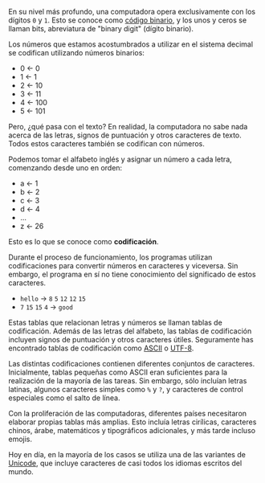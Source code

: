 
En su nivel más profundo, una computadora opera exclusivamente con los dígitos `0` y `1`. Esto se conoce como [código binario](https://es.wikipedia.org/wiki/C%C3%B3digo_binario), y los unos y ceros se llaman bits, abreviatura de "binary digit" (dígito binario).

Los números que estamos acostumbrados a utilizar en el sistema decimal se codifican utilizando números binarios:

- 0 ← 0
- 1 ← 1
- 2 ← 10
- 3 ← 11
- 4 ← 100
- 5 ← 101

Pero, ¿qué pasa con el texto? En realidad, la computadora no sabe nada acerca de las letras, signos de puntuación y otros caracteres de texto. Todos estos caracteres también se codifican con números.

Podemos tomar el alfabeto inglés y asignar un número a cada letra, comenzando desde uno en orden:

- a ← 1
- b ← 2
- c ← 3
- d ← 4
- ...
- z ← 26

Esto es lo que se conoce como **codificación**.

Durante el proceso de funcionamiento, los programas utilizan codificaciones para convertir números en caracteres y viceversa. Sin embargo, el programa en sí no tiene conocimiento del significado de estos caracteres.

- `hello` → `8` `5` `12` `12` `15`
- `7` `15` `15` `4` → `good`

Estas tablas que relacionan letras y números se llaman tablas de codificación. Además de las letras del alfabeto, las tablas de codificación incluyen signos de puntuación y otros caracteres útiles. Seguramente has encontrado tablas de codificación como [ASCII](https://es.wikipedia.org/wiki/ASCII) o [UTF-8](https://es.wikipedia.org/wiki/UTF-8).

Las distintas codificaciones contienen diferentes conjuntos de caracteres. Inicialmente, tablas pequeñas como ASCII eran suficientes para la realización de la mayoría de las tareas. Sin embargo, sólo incluían letras latinas, algunos caracteres simples como `%` y `?`, y caracteres de control especiales como el salto de línea.

Con la proliferación de las computadoras, diferentes países necesitaron elaborar propias tablas más amplias. Esto incluía letras cirílicas, caracteres chinos, árabe, matemáticos y tipográficos adicionales, y más tarde incluso emojis.

Hoy en día, en la mayoría de los casos se utiliza una de las variantes de [Unicode](https://es.wikipedia.org/wiki/Unicode), que incluye caracteres de casi todos los idiomas escritos del mundo.
